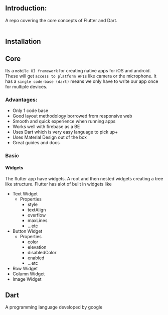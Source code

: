 ## Introduction:

A repo covering the core concepts of Flutter and Dart.
<br/><br/>

## Installation

## Core

Its a `mobile UI framework` for creating native apps for iOS and android. These will get `access to platform APIs` like camera or the microphone. 
It has a `single code-base (dart)` means we only have to write our app once for multiple devices.

### Advantages:

- Only 1 code base
- Good layout methodology borrowed from responsive web
- Smooth and quick experience when running apps
- Works well with firebase as a BE
- Uses Dart which is very easy language to pick up+
- Uses Material Design out of the box
- Great guides and docs

### Basic

#### Widgets

The flutter app have widgets. A root and then nested widgets creating a tree like structure. 
Flutter has alot of built in widgets like 

- Text Widget
    - Properties
        - style
        - textAlign
        - overflow
        - maxLines
        - ...etc
- Button Widget
    - Properties
        - color
        - elevation
        - disabledColor
        - enabled
        - ...etc
- Row Widget
- Column Widget
- Image Widget

## Dart

A programming language developed by google
